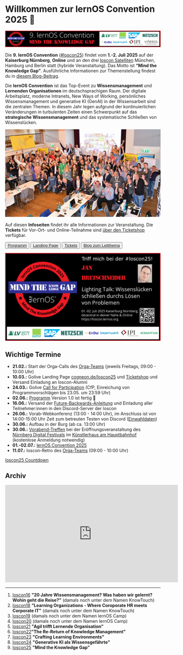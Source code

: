 # Willkommen zur lernOS Convention 2025 💛

![](img/loscon25-key-visual-banner.png)

Die **9. lernOS Convention** ([#loscon25](https://cogneon.github.io/mastowall/?hashtags=loscon25,lernos&server=https://colearn.social)) findet vom **1.-2. Juli 2025** auf der **Kaiserburg Nürnberg**, **Online** und an den drei [loscon Satelliten](./loscon-everywhere.md) München, Hamburg und Berlin statt (hybride Veranstaltung). Das Motto ist **“Mind the Knowledge Gap”**. Ausführliche Informationen zur Themenstellung findest du in [diesem Blog-Beitrag](https://cogneon.de/2025/03/02/mind-the-knowledge-gap-das-motto-der-lernos-convention-2025/).

Die **lernOS Convention** ist das Top-Event zu **Wissensmanagement** und **Lernenden Organisationen** im deutschsprachigen Raum. Der digitale Arbeitsplatz, moderne Intranets, New Ways of Working, persönliches Wissensmanagement und generative KI (GenAI) in der Wissensarbeit sind die zentralen Themen. In diesem Jahr legen aufgrund der kontinuierlichen Veränderungen in turbulenten Zeiten einen Schwerpunkt auf das **strategische Wissensmanagement** und das systematische Schließen von Wissenslücken.

![](./img/loscon24-gruppenbild.jpg)

Auf diesen **Infoseiten** findet ihr alle Informationen zur Veranstaltung. Die **Tickets** für Vor-Ort- und Online-Teilnahme sind [über den Ticketshop](https://pretix.eu/cogneon/loscon25/) verfügbar.

<button type="button"><a href="https://pretalx.com/loscon25/schedule/" target="_blank">Programm</a></button> <button type="button"><a href="https://cogneon.de/event/lernos-convention-2025/" target="_blank">Landing Page</a></button> <button type="button"><a href="https://pretix.eu/cogneon/loscon25/" target="_blank">Tickets</a></button> <button type="button"><a href="https://cogneon.de/2025/03/02/mind-the-knowledge-gap-das-motto-der-lernos-convention-2025/" target="_blank">Blog zum Leitthema</a></button>

![](./img/Speaker%20Cards/loscon25-speaker-carousel.gif)

## Wichtige Termine

- **21.02.:** Start der Orga-Calls des [Orga-Teams](orga-team.md) (jeweils Freitags, 09:00 - 10:00 Uhr)
- **10.03.:** Golive Landing Page [cogneon.de/loscon25](https://cogneon.de/loscon25) und [Ticketshop](https://pretix.eu/cogneon/loscon25/) und Versand Einladung an loscon-Alumni
- **24.03.:** Golive [Call for Participation](https://pretalx.com/loscon25/cfp) (CfP, Einreichung von Programmvorschlägen bis 23.05. um 23:59 Uhr)
- **02.06.:** [Programm](https://pretalx.com/loscon25/schedule/) Version 1.0 ist fertig 🎉
- **16.06.:** Versand der [Future-Backwards-Anleitung](https://loscon.lernos.org/de/gap-closer/) und Einladung aller Teilnehmer:innen in den Discord-Server der loscon
- **26.06.:** Vorab-Webkonferenz (13:00 - 14:00 Uhr), im Anschluss ist von 14:00-15:00 Uhr Zeit zum betreuten Testen von Discord ([Einwahldaten](./pre-call.md))
- **30.06.:** Aufbau in der Burg (ab ca. 13:00 Uhr)
- **30.06.:** [Vorabend-Treffen](eve.md) bei der Eröffnungsveranstaltung des [Nürnberg Digital Festivals](https://nuernberg.digital) im [Künstlerhaus am Hauptbahnhof](https://www.kunstkulturquartier.de/kuenstlerhaus) (kostenlose Anmeldung notwendig)
- **01.-02.07.:** [lernOS Convention 2025](https://cogneon.de/loscon25)
- **11.07.:** loscon-Retro des [Orga-Teams](orga-team.md) (09:00 - 10:00 Uhr)

<script src="https://cdn.logwork.com/widget/countdown.js"></script>
<a href="https://logwork.com/countdown-timer" class="countdown-timer" data-timezone="Europe/Berlin" data-language="de" data-date="2025-07-01 13:00">loscon25 Countdown</a>

## Archiv

<iframe width="560" height="315" src="https://www.youtube-nocookie.com/embed/W0UaN3bcmXc?si=ObdDokULBMWcYWjI" title="YouTube video player" frameborder="0" allow="accelerometer; autoplay; clipboard-write; encrypted-media; gyroscope; picture-in-picture; web-share" referrerpolicy="strict-origin-when-cross-origin" allowfullscreen></iframe>

---

1. [loscon16](https://wiki.cogneon.de/loscon16) **"20 Jahre Wissensmanagement? Was haben wir gelernt? Wohin geht die Reise?"** (damals noch unter dem Namen KnowTouch)
1. [loscon18](https://wiki.cogneon.de/loscon18) **"Learning Organizations - Where Coroporate HR meets Corporate IT"** (damals noch unter dem Namen KnowTouch)
1. [loscon19](https://wiki.cogneon.de/loscon19) (damals noch unter dem Namen lernOS Camp)
1. [loscon20](https://wiki.cogneon.de/loscon20) (damals noch unter dem Namen lernOS Camp)
1. [loscon21](https://wiki.cogneon.de/loscon21) **"Agil trifft Lernende Organisation"**
1. [loscon22](https://wiki.cogneon.de/loscon22)**"The Re-Return of Knowledge Management"**
1. [loscon23](https://wiki.cogneon.de/loscon23) **"Crafting Learning Environments"**
1. [loscon24](https://wiki.cogneon.de/loscon24) **"Generative KI als Wissensgefährte"**
1. [loscon25](https://wiki.cogneon.de/loscon25) **"Mind the Knowledge Gap"**
